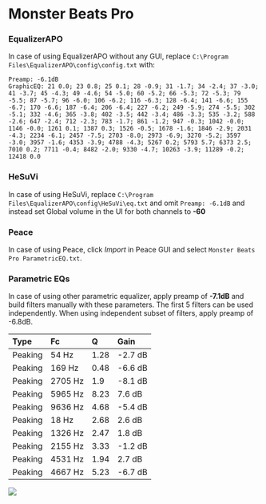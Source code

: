 # Monster Beats Pro

### EqualizerAPO
In case of using EqualizerAPO without any GUI, replace `C:\Program Files\EqualizerAPO\config\config.txt`
with:
```
Preamp: -6.1dB
GraphicEQ: 21 0.0; 23 0.8; 25 0.1; 28 -0.9; 31 -1.7; 34 -2.4; 37 -3.0; 41 -3.7; 45 -4.3; 49 -4.6; 54 -5.0; 60 -5.2; 66 -5.3; 72 -5.3; 79 -5.5; 87 -5.7; 96 -6.0; 106 -6.2; 116 -6.3; 128 -6.4; 141 -6.6; 155 -6.7; 170 -6.6; 187 -6.4; 206 -6.4; 227 -6.2; 249 -5.9; 274 -5.5; 302 -5.1; 332 -4.6; 365 -3.8; 402 -3.5; 442 -3.4; 486 -3.3; 535 -3.2; 588 -2.6; 647 -2.4; 712 -2.3; 783 -1.7; 861 -1.2; 947 -0.3; 1042 -0.0; 1146 -0.0; 1261 0.1; 1387 0.3; 1526 -0.5; 1678 -1.6; 1846 -2.9; 2031 -4.3; 2234 -6.1; 2457 -7.5; 2703 -8.0; 2973 -6.9; 3270 -5.2; 3597 -3.0; 3957 -1.6; 4353 -3.9; 4788 -4.3; 5267 0.2; 5793 5.7; 6373 2.5; 7010 0.2; 7711 -0.4; 8482 -2.0; 9330 -4.7; 10263 -3.9; 11289 -0.2; 12418 0.0
```

### HeSuVi
In case of using HeSuVi, replace `C:\Program Files\EqualizerAPO\config\HeSuVi\eq.txt` and omit `Preamp:
-6.1dB` and instead set Global volume in the UI for both channels to **-60**

### Peace
In case of using Peace, click *Import* in Peace GUI and select `Monster Beats Pro ParametricEQ.txt`.

### Parametric EQs
In case of using other parametric equalizer, apply preamp of **-7.1dB** and build filters manually
with these parameters. The first 5 filters can be used independently.
When using independent subset of filters, apply preamp of -6.8dB.

| Type    | Fc      |    Q | Gain    |
|:--------|:--------|:-----|:--------|
| Peaking | 54 Hz   | 1.28 | -2.7 dB |
| Peaking | 169 Hz  | 0.48 | -6.6 dB |
| Peaking | 2705 Hz | 1.9  | -8.1 dB |
| Peaking | 5965 Hz | 8.23 | 7.6 dB  |
| Peaking | 9636 Hz | 4.68 | -5.4 dB |
| Peaking | 18 Hz   | 2.68 | 2.6 dB  |
| Peaking | 1326 Hz | 2.47 | 1.8 dB  |
| Peaking | 2155 Hz | 3.33 | -1.2 dB |
| Peaking | 4531 Hz | 1.94 | 2.7 dB  |
| Peaking | 4667 Hz | 5.23 | -6.7 dB |

![](https://raw.githubusercontent.com/jaakkopasanen/AutoEq/master/results/innerfidelity/sbaf-serious/Monster%20Beats%20Pro/Monster%20Beats%20Pro.png)